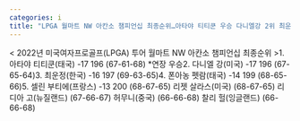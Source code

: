 ```yaml
---
categories: i
title: "LPGA 월마트 NW 아칸소 챔피언십 최종순위…아타야 티티쿤 우승 다니엘강 2위 최운정 3위 리디아고·허무니 5위"
---
```

< 2022년 미국여자프로골프(LPGA) 투어 월마트 NW 아칸소 챔피언십 최종순위 >1. 아타야 티티쿤(태국) -17 196 (67-61-68) *연장 우승2. 다니엘 강(미국) -17 196 (67-65-64)3. 최운정(한국) -16 197 (69-63-65)4. 폰아농 펫람(태국) -14 199 (68-65-66)5. 셀린 부티에(프랑스) -13 200 (68-67-65) 리젯 살라스(미국) (68-67-65) 리디아 고(뉴질랜드) (67-66-67) 허무니(중국) (66-66-68) 찰리 헐(잉글랜드) (66-66-68)